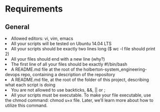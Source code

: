 # Requirements

## General

 <li>Allowed editors: vi, vim, emacs</li>
 <li>All your scripts will be tested on Ubuntu 14.04 LTS</li>
 <li>All your scripts should be exactly two lines long ($ wc -l file should print 2)</li>
 <li>All your files should end with a new line (why?)</li>
 <li>The first line of all your files should be exactly #!/bin/bash</li>
 <li>A README.md file at the root of the holberton-system_engineering-devops repo, containing a description of the repository</li>
 <li>A README.md file, at the root of the folder of this project, describing what each script is doing</li>
 <li>You are not allowed to use backticks, &&, || or ;</li>
 <li>All your scripts must be executable. To make your file executable, use the chmod command: chmod u+x file. Later, we’ll learn more about how to utilize this command.</li>

